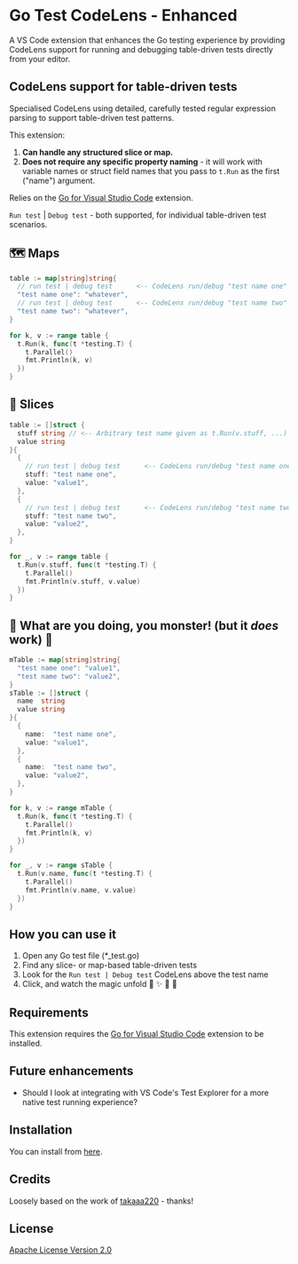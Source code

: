 # Go Test CodeLens - Enhanced

A VS Code extension that enhances the Go testing experience by providing CodeLens support for running and debugging table-driven tests directly from your editor.

## CodeLens support for table-driven tests
Specialised CodeLens using detailed, carefully tested regular expression parsing to support table-driven test patterns.

This extension:

1. **Can handle any structured slice or map.**
1. **Does not require any specific property naming** - it will work with variable names or struct field names that you pass to `t.Run` as the first ("name") argument.

Relies on the [Go for Visual Studio Code](https://marketplace.visualstudio.com/items?itemName=golang.Go) extension.

`Run test` | `Debug test` - both supported, for individual table-driven test scenarios.

## 🗺️ Maps
```go
table := map[string]string{
  // run test | debug test      <-- CodeLens run/debug "test name one"
  "test name one": "whatever",
  // run test | debug test      <-- CodeLens run/debug "test name two"
  "test name two": "whatever",
}

for k, v := range table {
  t.Run(k, func(t *testing.T) {
    t.Parallel()
    fmt.Println(k, v)
  })
}
```
## 🍞 Slices
```go
table := []struct {
  stuff string // <-- Arbitrary test name given as t.Run(v.stuff, ...)
  value string
}{
  {
    // run test | debug test      <-- CodeLens run/debug "test name one"
    stuff: "test name one",
    value: "value1",
  },
  {
    // run test | debug test      <-- CodeLens run/debug "test name two"
    stuff: "test name two",
    value: "value2",
  },
}

for _, v := range table {
  t.Run(v.stuff, func(t *testing.T) {
    t.Parallel()
    fmt.Println(v.stuff, v.value)
  })
}
```

## 🦹 What are you doing, you monster! (but it _does_ work) 🙈
```go
mTable := map[string]string{
  "test name one": "value1",
  "test name two": "value2",
}
sTable := []struct {
  name  string
  value string
}{
  {
    name:  "test name one",
    value: "value1",
  },
  {
    name:  "test name two",
    value: "value2",
  },
}

for k, v := range mTable {
  t.Run(k, func(t *testing.T) {
    t.Parallel()
    fmt.Println(k, v)
  })
}

for _, v := range sTable {
  t.Run(v.name, func(t *testing.T) {
    t.Parallel()
    fmt.Println(v.name, v.value)
  })
}
```

## How you can use it
1. Open any Go test file (*_test.go)
1. Find any slice- or map-based table-driven tests
1. Look for the `Run test | Debug test` CodeLens above the test name
1. Click, and watch the magic unfold 🧙 ✨ 🧪 🎯

## Requirements

This extension requires the [Go for Visual Studio Code](https://marketplace.visualstudio.com/items?itemName=golang.Go) extension to be installed.

## Future enhancements

- Should I look at integrating with VS Code's Test Explorer for a more native test running experience?

## Installation

You can install from [here](https://marketplace.visualstudio.com/items?itemName=timweightman.go-test-codelens-enhanced).

## Credits
Loosely based on the work of [takaaa220](https://github.com/takaaa220/test_name_finder) - thanks!

## License

[Apache License Version 2.0](../LICENSE)
